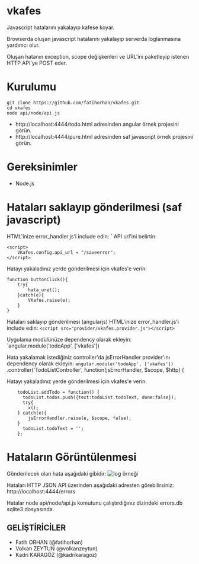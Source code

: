 # vkafes
Javascript hatalarını yakalayıp kafese koyar.

Browserda oluşan javascript hatalarını yakalayıp serverda loglanmasına yardımcı olur.

Oluşan hatanın exception, scope değişkenleri ve URL'ini paketleyip istenen HTTP API'ye POST eder.

Kurulumu
=========
```
git clone https://github.com/fatihorhan/vkafes.git
cd vkafes
node api/node/api.js
````

- http://localhost:4444/todo.html adresinden angular örnek projesini görün.
- http://localhost:4444/pure.html adresinden saf javascript örnek projesini görün.

Gereksinimler
==============
- Node.js

Hataları saklayıp gönderilmesi (saf javascript)
=============
HTML'inize error_handler.js'i include edin:
	`<script type="text/javascript" src="pure/error_handler.js"></script>
API url'ini belirtin:
```
<script>
	VKafes.config.api_url = "/saveerror";
</script>
```

Hatayı yakaladınız yerde gönderilmesi için vkafes'e verin:
```
function buttonClick(){
	try{
		hata_uret();
	}catch(e){
		VKafes.raise(e);
	}
}
```

Hataları saklayıp gönderilmesi (angularjs)
HTML'inize error_handler.js'i include edin:
`<script src="provider/vkafes.provider.js"></script>
`<script src="provider/config.vkafes.handler.js"></script>

Uygulama modülünüze dependency olarak ekleyin:
`angular.module('todoApp', ['vkafes'])

Hata yakalamak istediğiniz controller'da jsErrorHandler provider'ını dependency olarak ekleyin:
`angular.module('todoApp', ['vkafes'])
`.controller('TodoListController', function(jsErrorHandler, $scope, $http) {

Hatayı yakaladınız yerde gönderilmesi için vkafes'e verin:
```
    todoList.addTodo = function() {
      todoList.todos.push({text:todoList.todoText, done:false});
	  try{
	  	x();
	} catch(e){
		jsErrorHandler.raise(e, $scope, false);
	}
	  todoList.todoText = '';
    };
```

Hataların Görüntülenmesi
=========================
Gönderilecek olan hata aşağıdaki gibidir:
![log örneği](https://raw.githubusercontent.com/fatihorhan/vkafes/master/logdata.png)

Hataları HTTP JSON API üzerinden aşağıdaki adresten görebilirsiniz:
http://localhost:4444/errors

Hatalar node api/node/api.js komutunu çalıştırdığınız dizindeki errors.db sqlite3 dosyasında.

GELİŞTİRİCİLER
--------------
 
 - Fatih ORHAN (@fatihorhan)
 - Volkan ZEYTUN (@volkanzeytun)
 - Kadri KARAGÖZ (@kadrikaragoz)
